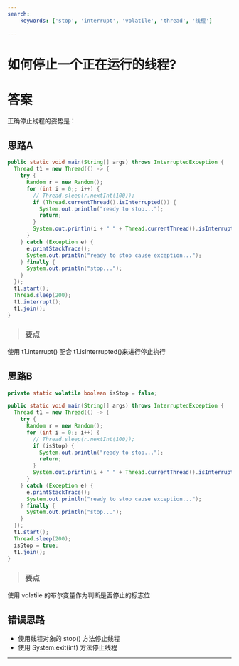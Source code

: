 ```yaml
---
search:
    keywords: ['stop', 'interrupt', 'volatile', 'thread', '线程']

---
```



# 如何停止一个正在运行的线程?

# 答案

正确停止线程的姿势是：

## 思路A

```java
public static void main(String[] args) throws InterruptedException {
  Thread t1 = new Thread(() -> {
    try {
      Random r = new Random();
      for (int i = 0;; i++) {
        // Thread.sleep(r.nextInt(100));
        if (Thread.currentThread().isInterrupted()) {
          System.out.println("ready to stop...");
          return;
        }
        System.out.println(i + " " + Thread.currentThread().isInterrupted());
      }
    } catch (Exception e) {
      e.printStackTrace();
      System.out.println("ready to stop cause exception...");
    } finally {
      System.out.println("stop...");
    }
  });
  t1.start();
  Thread.sleep(200);
  t1.interrupt();
  t1.join();
}
```

> ### 要点
使用 t1.interrupt() 配合 t1.isInterrupted()来进行停止执行

## 思路B

```java
private static volatile boolean isStop = false;

public static void main(String[] args) throws InterruptedException {
  Thread t1 = new Thread(() -> {
    try {
      Random r = new Random();
      for (int i = 0;; i++) {
        // Thread.sleep(r.nextInt(100));
        if (isStop) {
          System.out.println("ready to stop...");
          return;
        }
        System.out.println(i + " " + Thread.currentThread().isInterrupted());
      }
    } catch (Exception e) {
      e.printStackTrace();
      System.out.println("ready to stop cause exception...");
    } finally {
      System.out.println("stop...");
    }
  });
  t1.start();
  Thread.sleep(200);
  isStop = true;
  t1.join();
}
```

> ### 要点
使用 volatile 的布尔变量作为判断是否停止的标志位

## 错误思路
* 使用线程对象的 stop() 方法停止线程
* 使用 System.exit(int) 方法停止线程
---


